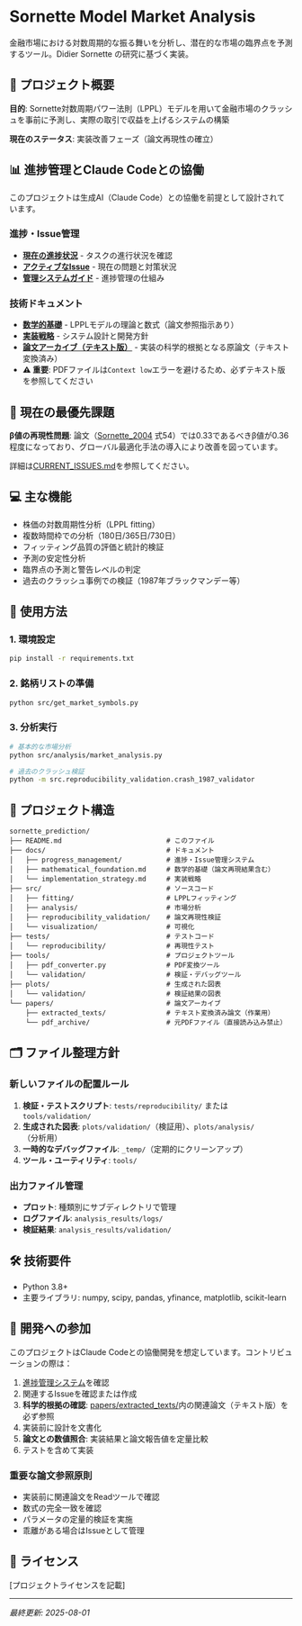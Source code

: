 # Sornette Model Market Analysis

金融市場における対数周期的な振る舞いを分析し、潜在的な市場の臨界点を予測するツール。Didier Sornette の研究に基づく実装。

## 🚀 プロジェクト概要

**目的**: Sornette対数周期パワー法則（LPPL）モデルを用いて金融市場のクラッシュを事前に予測し、実際の取引で収益を上げるシステムの構築

**現在のステータス**: 実装改善フェーズ（論文再現性の確立）

## 📊 進捗管理とClaude Codeとの協働

このプロジェクトは生成AI（Claude Code）との協働を前提として設計されています。

### 進捗・Issue管理
- **[現在の進捗状況](./docs/progress_management/CURRENT_PROGRESS.md)** - タスクの進行状況を確認
- **[アクティブなIssue](./docs/progress_management/CURRENT_ISSUES.md)** - 現在の問題と対策状況
- **[管理システムガイド](./docs/progress_management/README.md)** - 進捗管理の仕組み

### 技術ドキュメント
- **[数学的基礎](./docs/mathematical_foundation.md)** - LPPLモデルの理論と数式（論文参照指示あり）
- **[実装戦略](./docs/implementation_strategy.md)** - システム設計と開発方針
- **[論文アーカイブ（テキスト版）](./papers/extracted_texts/)** - 実装の科学的根拠となる原論文（テキスト変換済み）
- **⚠️ 重要**: PDFファイルは`Context low`エラーを避けるため、必ずテキスト版を参照してください

## 🎯 現在の最優先課題

**β値の再現性問題**: 論文（[Sornette_2004](./papers/extracted_texts/sornette_2004_0301543v1_Critical_Market_Crashes__Anti-Buble_extracted.txt) 式54）では0.33であるべきβ値が0.36程度になっており、グローバル最適化手法の導入により改善を図っています。

詳細は[CURRENT_ISSUES.md](./docs/progress_management/CURRENT_ISSUES.md)を参照してください。

## 💻 主な機能

- 株価の対数周期性分析（LPPL fitting）
- 複数時間枠での分析（180日/365日/730日）
- フィッティング品質の評価と統計的検証
- 予測の安定性分析
- 臨界点の予測と警告レベルの判定
- 過去のクラッシュ事例での検証（1987年ブラックマンデー等）

## 🔧 使用方法

### 1. 環境設定
```bash
pip install -r requirements.txt
```

### 2. 銘柄リストの準備
```bash
python src/get_market_symbols.py
```

### 3. 分析実行
```bash
# 基本的な市場分析
python src/analysis/market_analysis.py

# 過去のクラッシュ検証
python -m src.reproducibility_validation.crash_1987_validator
```

## 📁 プロジェクト構造

```
sornette_prediction/
├── README.md                          # このファイル
├── docs/                              # ドキュメント
│   ├── progress_management/           # 進捗・Issue管理システム
│   ├── mathematical_foundation.md     # 数学的基礎（論文再現結果含む）
│   └── implementation_strategy.md     # 実装戦略
├── src/                               # ソースコード
│   ├── fitting/                       # LPPLフィッティング
│   ├── analysis/                      # 市場分析
│   ├── reproducibility_validation/    # 論文再現性検証
│   └── visualization/                 # 可視化
├── tests/                             # テストコード
│   └── reproducibility/               # 再現性テスト
├── tools/                             # プロジェクトツール
│   ├── pdf_converter.py               # PDF変換ツール
│   └── validation/                    # 検証・デバッグツール
├── plots/                             # 生成された図表
│   └── validation/                    # 検証結果の図表
└── papers/                            # 論文アーカイブ
    ├── extracted_texts/               # テキスト変換済み論文（作業用）
    └── pdf_archive/                   # 元PDFファイル（直接読み込み禁止）
```

## 🗂️ ファイル整理方針

### 新しいファイルの配置ルール
1. **検証・テストスクリプト**: `tests/reproducibility/` または `tools/validation/`
2. **生成された図表**: `plots/validation/`（検証用）、`plots/analysis/`（分析用）
3. **一時的なデバッグファイル**: `_temp/`（定期的にクリーンアップ）
4. **ツール・ユーティリティ**: `tools/`

### 出力ファイル管理
- **プロット**: 種類別にサブディレクトリで管理
- **ログファイル**: `analysis_results/logs/`
- **検証結果**: `analysis_results/validation/`

## 🛠️ 技術要件

- Python 3.8+
- 主要ライブラリ: numpy, scipy, pandas, yfinance, matplotlib, scikit-learn

## 🤝 開発への参加

このプロジェクトはClaude Codeとの協働開発を想定しています。コントリビューションの際は：

1. [進捗管理システム](./docs/progress_management/)を確認
2. 関連するIssueを確認または作成
3. **科学的根拠の確認**: [papers/extracted_texts/](./papers/extracted_texts/)内の関連論文（テキスト版）を必ず参照
4. 実装前に設計を文書化
5. **論文との数値照合**: 実装結果と論文報告値を定量比較
6. テストを含めて実装

### 重要な論文参照原則
- 実装前に関連論文をReadツールで確認
- 数式の完全一致を確認
- パラメータの定量的検証を実施
- 乖離がある場合はIssueとして管理

## 📝 ライセンス

[プロジェクトライセンスを記載]

---

*最終更新: 2025-08-01*
